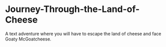 # Journey-Through-the-Land-of-Cheese
A text adventure where you will have to escape the land of cheese and face Goaty McGoatcheese.
